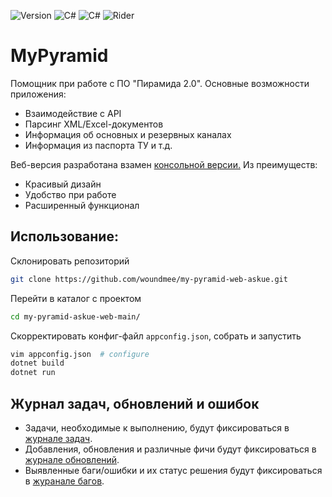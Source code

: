 ﻿![Version](https://img.shields.io/badge/MyPyramid-v1.50.30-6d4aff?style=for-the-badge&logo=csharp&logoColor=white)
![C#](https://img.shields.io/badge/.NET8-6d4aff?style=for-the-badge&logo=csharp&logoColor=white)
![C#](https://img.shields.io/badge/C%23-6d4aff?style=for-the-badge&logo=csharp&logoColor=white)
![Rider](https://img.shields.io/badge/Rider-000000.svg?style=for-the-badge&logo=Rider&logoColor=white&color=black&labelColor=crimson)


# MyPyramid
Помощник при работе с ПО "Пирамида 2.0".  Основные возможности приложения:
- Взаимодействие с API
- Парсинг XML/Excel-документов
- Информация об основных и резервных каналах
- Информация из паспорта ТУ и т.д.

Веб-версия разработана взамен [консольной версии.](https://github.com/woundmee/my-pyramid-askue) Из преимуществ:
- Красивый дизайн
- Удобство при работе
- Расширенный функционал

## Использование:

Склонировать репозиторий
```bash
git clone https://github.com/woundmee/my-pyramid-web-askue.git
```
Перейти в каталог с проектом
```bash
cd my-pyramid-askue-web-main/ 
```

Скорректировать конфиг-файл `appconfig.json`, собрать и запустить
```bash
vim appconfig.json  # configure
dotnet build
dotnet run
```

## Журнал задач, обновлений и ошибок


- Задачи, необходимые к выполнению, будут фиксироваться в [журнале задач](https://github.com/woundmee/my-pyramid-askue-web/blob/f26332e1d7a12a6591cf30b58c46b6a841674e71/Sources/Journals/Tasks.md).
- Добавления, обновления и различные фичи будут фиксироваться в [журнале обновлений](https://github.com/woundmee/my-pyramid-askue-web/blob/f26332e1d7a12a6591cf30b58c46b6a841674e71/Sources/Journals/Updates.md).
- Выявленные баги/ошибки и их статус решения будут фиксироваться в [журанале багов](https://github.com/woundmee/my-pyramid-askue-web/blob/f26332e1d7a12a6591cf30b58c46b6a841674e71/Sources/Journals/Bugs.md).
